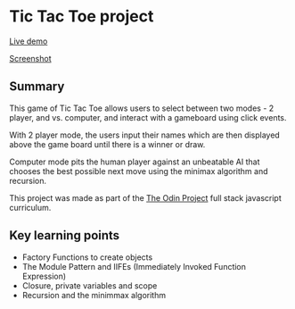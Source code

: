 # Tic Tac Toe project

[Live demo](https://barrymoonshine.github.io/tic-tac-toe/)

[Screenshot](images/tic-tac-toe-screenshot.png)

## Summary

This game of Tic Tac Toe allows users to select between two modes - 2 player, and vs. computer, and interact with a gameboard using click events. 

With 2 player mode, the users input their names which are then displayed above the game board until there is a winner or draw.

Computer mode pits the human player against an unbeatable AI that chooses the best possible next move using the minimax algorithm and recursion. 

This project was made as part of the [The Odin Project](https://www.theodinproject.com/) full stack javascript curriculum.

## Key learning points

- Factory Functions to create objects
- The Module Pattern and IIFEs (Immediately Invoked Function Expression)
- Closure, private variables and scope
- Recursion and the minimmax algorithm
